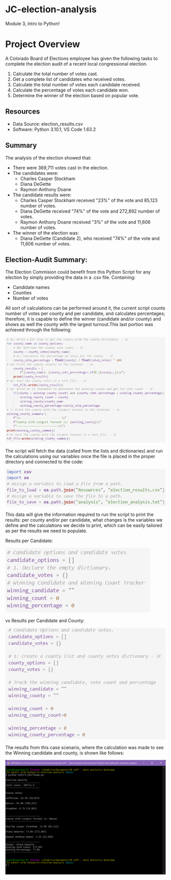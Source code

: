 # JC-election-analysis
Module 3, intro to Python!



# Project Overview
A Colorado Board of Elections employee has given the following tasks to complete the election audit of a recent local congressional election.

1. Calculate the total number of votes cast.
2. Get a complete list of candidates who received votes.
3. Calculate the total number of votes each candidate received.
4. Calculate the percentage of votes each candidate won.
5. Determine the winner of the election based on popular vote.

## Resources
- Data Source: election_results.csv
- Software: Python 3.10.1, VS Code 1.63.2

## Summary
The analysis of the election showed that:
- There were 369,711 votes cast in the election.
- The candidates were:
    - Charles Casper Stockham
    - Diana DeGette
    - Raymon Anthony Doane
- The candidate results were:
    - Charles Casper Stockham received "23%" of the vote and 85,123 number of votes.
    - Diana DeGette received "74%" of the vote and 272,892 number of votes.
    - Raymon Anthony Doane received "3%" of the vote and 11,606 number of votes.
- The winner of the election was:
    - Diana DeGette (Candidate 2), who received "74%" of the vote and 11,606 number of votes.

## Election-Audit Summary: 

The Election Commision could benefit from this Python Script for any election by simply providing the data in a .csv file. Containing:
- Candidate names
- Counties
- Number of votes

All sort of calculations can be performed around it, the current script counts number of votes per county and per candidate, and calculates percentages; therefore, it is capable to define the winner (candidate and/or county) and shows as well the county with the largest turnout.This last portion was achieved through the following:

![Calculation Capabilities of this Script](/Resources/code_image_4.png)

The script will fetch the data (called from the lists and dictionaries) and run the calculations using our variables once the file is placed in the proper directory and connected to the code:

![Connect the data to the script](/Resources/code_image_1.png)

This data will give the information required to run the script to print the results: per county and/or per candidate, what changes is the variables we define and the calculations we decide to print, which can be easily tailored as per the results we need to populate.

Results per Candidate:

![Results per Candidate](/Resources/code_image_3.png)

vs Results per Candidate and County:

![Results per Candidate and County](/Resources/code_image_2.png)

The results from this case scenario, where the calculation was made to see the Winning candidate and county, is shown like follows:

![Final Results](/Resources/challenge_results.png)
